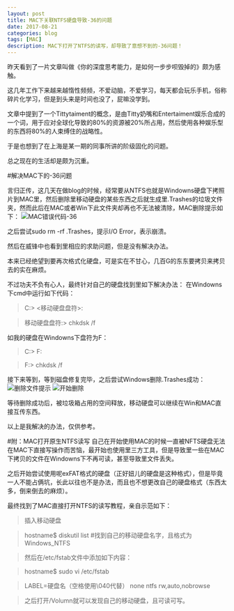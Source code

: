 ```yaml
---
layout: post
title: MAC下关联NTFS硬盘导致-36的问题
date: 2017-08-21
categories: blog
tags: [MAC]
description: MAC下打开了NTFS的读写，却导致了意想不到的-36问题！
---
```


昨天看到了一片文章叫做《你的深度思考能力，是如何一步步呗毁掉的》颇为感触。

这几年工作下来越来越惰性频频，不爱动脑，不爱学习，每天都会玩乐手机，俗称碎片化学习，但是到头来是时间也没了，屁嘛没学到。

文章中提到了一个Tittytaiment的概念，是由Titty奶嘴和Entertaiment娱乐合成的一个词，用于应对全球化导致的80%的资源被20%所占用，然后使用各种娱乐型的东西将80%的人束缚住的战略性。

于是也想到了在上海是某一期的同事所讲的阶级固化的问题。

总之现在的生活却是颇为沉重。

#解决MAC下的-36问题

言归正传，这几天在做blog的时候，经常要从NTFS也就是Windowns硬盘下拷照片到MAC里，然后删除里移动硬盘的某些东西之后就生成里.Trashes的垃圾文件夹，然而此后在MAC或者Win下此文件夹却再也不无法被清除，MAC删除提示如下：
![MAC错误代码-36][1]

之后尝试sudo rm -rf .Trashes，提示I/O Error，表示崩溃。

然后在威锋中也看到里相应的求助问题，但是没有解决办法。

本来已经绝望到要再次格式化硬盘，可是实在不甘心，几百G的东东要拷贝来拷贝去的实在麻烦。

不过功夫不负有心人，最终针对自己的硬盘找到里如下解决办法：
在Windowns下cmd中运行如下代码：

> C:> <移动硬盘盘符>:

> 移动硬盘盘符:> chkdsk /f

如我的硬盘在Windowns下盘符为F：
> C:> F:

> F:> chkdsk /f

接下来等到，等到磁盘修复完毕，之后尝试Windows删除.Trashes成功：
![删除文件提示][2]
![开始删除][3]

等待删除成功后，被垃圾箱占用的空间释放，移动硬盘可以继续在Win和MAC直接互传东西。

以上是我解决的办法，仅供参考。

#附：MAC打开原生NTFS读写
自己在开始使用MAC的时候一直被NFTS硬盘无法在MAC下直接写操作而苦恼，最开始也使用里三方工具，但是导致里一些在MAC下拷贝的文件在Windowns下不再可读，甚至导致里文件丢失。

之后开始尝试使用呢exFAT格式的硬盘（正好妞儿的硬盘是这种格式），但是毕竟一人不能占俩坑，长此以往也不是办法，而且也不想更改自己的硬盘格式（东西太多，倒来倒去的麻烦）。

最终找到了MAC直接打开NTFS的读写教程，亲自示范如下：
> 插入移动硬盘

> hostname$ diskutil list   #找到自己的移动硬盘名字，且格式为Windows_NTFS

> 然后在/etc/fstab文件中添加如下内容：

> hostname$ sudo vi /etc/fstab

> LABEL=硬盘名（空格使用\040代替） none ntfs rw,auto,nobrowse

> 之后打开/Volumn就可以发现自己的移动硬盘，且可读可写。



  [1]: https://mmbiz.qpic.cn/mmbiz_png/QqiaFS6NT0eCrj2vxBk3yicmqBMps0fibswHOYa9juN2TPiafAGqktWQf7XXuibqLkVvQZNHrg5u7NOs9MqoI8wrlnw/0?wx_fmt=png
  [2]: https://mmbiz.qpic.cn/mmbiz_jpg/QqiaFS6NT0eCrj2vxBk3yicmqBMps0fibsw9IiaHxYqGF53fL7Jibh6ojVWKDkA5diapp3ia0HibAN19Y1qEAtNwOC405A/0?wx_fmt=jpeg
  [3]: https://mmbiz.qpic.cn/mmbiz_jpg/QqiaFS6NT0eCrj2vxBk3yicmqBMps0fibswib5yufY7ZDrCdNzcNicxVsPg2dFfgyWRTsd0RVDXTN0Tm0PRPy82JPAQ/0?wx_fmt=jpeg













